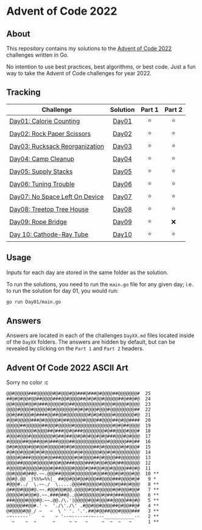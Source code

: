 # Advent of Code 2022

## About

This repository contains my solutions to the [Advent of Code 2022](https://adventofcode.com/2022) challenges written in Go.

No intention to use best practices, best algorithms, or best code. Just a fun way to take the Advent of Code challenges for year 2022.

## Tracking

| Challenge | Solution | Part 1 | Part 2 |
| --- | :-: | :-: | :-: |
| [Day01: Calorie Counting](https://adventofcode.com/2022/day/1) | [Day01](Day01/main.go) | :star: | :star: |
| [Day02: Rock Paper Scissors](https://adventofcode.com/2022/day/2) | [Day02](Day02/main.go) | :star: | :star: |
| [Day03: Rucksack Reorganization](https://adventofcode.com/2022/day/3) | [Day03](Day03/main.go) | :star: | :star: |
| [Day04: Camp Cleanup](https://adventofcode.com/2022/day/4) | [Day04](Day04/main.go) | :star: | :star: |
| [Day05: Supply Stacks](https://adventofcode.com/2022/day/5) | [Day05](Day05/main.go) | :star: | :star: |
| [Day06: Tuning Trouble](https://adventofcode.com/2022/day/6) | [Day06](Day06/main.go) | :star: | :star: |
| [Day07: No Space Left On Device](https://adventofcode.com/2022/day/7) | [Day07](Day07/main.go) | :star: | :star: |
| [Day08: Treetop Tree House](https://adventofcode.com/2022/day/8) | [Day08](Day08/main.go) | :star: | :star: |
| [Day09: Rope Bridge](https://adventofcode.com/2022/day/9) | [Day09](Day09/main.go) | :star: | :x: |
| [Day 10: Cathode-Ray Tube](https://adventofcode.com/2022/day/10) | [Day10](Day10/main.go) | :star: | :star: |

## Usage

Inputs for each day are stored in the same folder as the solution.

To run the solutions, you need to run the `main.go` file for any given day; i.e. to run the solution for day 01, you would run:

``` bash
go run Day01/main.go
```

## Answers

Answers are located in each of the challenges `DayXX.md` files located inside of the `DayXX` folders. The answers are hidden by default, but can be revealed by clicking on the `Part 1` and `Part 2` headers.

## Advent Of Code 2022 ASCII Art

Sorry no color :c

``` nocode
@@#@@@@@###@@@@@@#@#@@@#@@###@###@#@@@@##@@@@@@@#  25
##@#@#@@#@@##@@@@###@@#@@@@##@#@#@@#@@@@@##@##@#@  24
@@#@@@@#@@#@###@@@@@#@@##@@@@@@@@@@#@@@#@@@@#@@@@  23
@@@@#@@@@#@@@@@#@#@@@@@@@#@#@#@@@#@@@#@@@@@@@@@##  22
@@#@##@@@#@####@@##@@#@@@@@@@@#@#@#@@@@#@@@@@@@#@  21
#@@#@@@@@###@#@@@@@#@##@@@@@#@@@@##@@@@##@#@@####  20
@@@@@##@@@@@@##@@@#@@@@@#@@@@@@@@@@@@@@#@#@##@@@@  19
@@@@@@@@@@#@@@@##@###@@#@###@@@@@@@@#@##@@@@#@@@#  18
#@@@#@@@#@@@@@@@@#@##@##@@#@#@#@@#@#@###@@@#@#@@@  17
#@@@@@##@@##@@#@###@@@@##@@@@@@@@@@@@#@@@@@@##@##  16
@#@#@@@@#@@#@@#@@@@@#@#@#@@@@@@@##@#@@@@@@#@#@@@#  15
#@#@@#@@@#@#@#@@@@@@@@@@@#@#@@@@@@#@@#@#@@@@@@@@@  14
@@@@#@###@@@@@#@@###@@@@@#@#@@@@##@#@@@@##@@@@@@@  13
@@@@##@@@@#@@@@@#@@#@@###@@@@###@#@@#@@#@##@@@@@@  12
#@@@@@#@@@@@#@@@#@##@@@@#@@@@#@##@@#@@#@@@@@##@#@  11
@@#@@@#@##@.~~.@@@##@@@@#@@@@@@@#@@##@@@#@#@@@#@@  10 **
@@#@.@@ _|%%%=%%|_ ##@@#@@#@@#@@@##@@@@###@@@@#@#   9 *
#@@@#../  \.~~./  \.....@@@##@@@@@#@@@@@#@##@#@@@   8 **
@##@@#@@@#@.~~.#@@#@@#@@.@@@@@#@@#@@@@@#@#@@@#@@#   7 **
@@@@@#@#@@#@.~~.###@##@..@@#@@@@@@@#@##@###@@@@@@   6 **
###@@@@#@@@#@.~~.@@./\.'|@@@@@#@@#@@@##@@@@@##@#@   5 **
@@@@@@##@@#.' ~  './\'./\' .#@@#@@#@@@@##@#@@##@#   4 **
@#@@@@#@@_/ ~   ~  \ ' '. '.'.##@#@@##@@@#@@@@###   3 **
-~------'    ~    ~ '--~-----~-~----___________--   2 **
  ~    ~  ~      ~     ~ ~   ~     ~  ~  ~   ~      1 **
```
